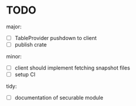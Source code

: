 # TODO

major:
- [ ] TableProvider pushdown to client 
- [ ] publish crate

minor:
- [ ] client should implement fetching snapshot files
- [ ] setup CI

tidy:
- [ ] documentation of securable module